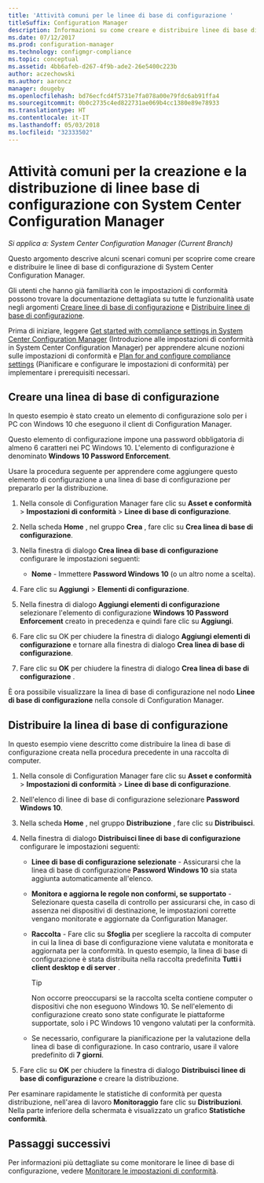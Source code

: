 ```yaml
---
title: 'Attività comuni per le linee di base di configurazione '
titleSuffix: Configuration Manager
description: Informazioni su come creare e distribuire linee di base di configurazione in System Center Configuration Manager.
ms.date: 07/12/2017
ms.prod: configuration-manager
ms.technology: configmgr-compliance
ms.topic: conceptual
ms.assetid: 4bb6afeb-d267-4f9b-ade2-26e5400c223b
author: aczechowski
ms.author: aaroncz
manager: dougeby
ms.openlocfilehash: bd76ecfcd4f5731e7fa078a00e79fdc6ab91ffa4
ms.sourcegitcommit: 0b0c2735c4ed822731ae069b4cc1380e89e78933
ms.translationtype: HT
ms.contentlocale: it-IT
ms.lasthandoff: 05/03/2018
ms.locfileid: "32333502"
---
```

# <a name="common-tasks-for-creating-and-deploying-configuration-baselines-with-system-center-configuration-manager"></a>Attività comuni per la creazione e la distribuzione di linee base di configurazione con System Center Configuration Manager

*Si applica a: System Center Configuration Manager (Current Branch)*

Questo argomento descrive alcuni scenari comuni per scoprire come creare e distribuire le linee di base di configurazione di System Center Configuration Manager.  

 Gli utenti che hanno già familiarità con le impostazioni di conformità possono trovare la documentazione dettagliata su tutte le funzionalità usate negli argomenti [Creare linee di base di configurazione](../../compliance/deploy-use/create-configuration-baselines.md) e [Distribuire linee di base di configurazione](../../compliance/deploy-use/deploy-configuration-baselines.md).  

 Prima di iniziare, leggere [Get started with compliance settings in System Center Configuration Manager](../../compliance/get-started/get-started-with-compliance-settings.md) (Introduzione alle impostazioni di conformità in System Center Configuration Manager) per apprendere alcune nozioni sulle impostazioni di conformità e [Plan for and configure compliance settings](../../compliance/plan-design/plan-for-and-configure-compliance-settings.md) (Pianificare e configurare le impostazioni di conformità) per implementare i prerequisiti necessari.  

## <a name="create-a-configuration-baseline"></a>Creare una linea di base di configurazione  
 In questo esempio è stato creato un elemento di configurazione solo per i PC con Windows 10 che eseguono il client di Configuration Manager.  

 Questo elemento di configurazione impone una password obbligatoria di almeno 6 caratteri nei PC Windows 10. L'elemento di configurazione è denominato **Windows 10 Password Enforcement**.  

Usare la procedura seguente per apprendere come aggiungere questo elemento di configurazione a una linea di base di configurazione per prepararlo per la distribuzione.  

1.  Nella console di Configuration Manager fare clic su **Asset e conformità** > **Impostazioni di conformità** > **Linee di base di configurazione**.  

3.  Nella scheda **Home** , nel gruppo **Crea** , fare clic su **Crea linea di base di configurazione**.  

4.  Nella finestra di dialogo **Crea linea di base di configurazione** configurare le impostazioni seguenti:  

    -   **Nome** - Immettere **Password Windows 10** (o un altro nome a scelta).  

5.  Fare clic su **Aggiungi** > **Elementi di configurazione**.  

6.  Nella finestra di dialogo **Aggiungi elementi di configurazione** selezionare l'elemento di configurazione **Windows 10 Password Enforcement** creato in precedenza e quindi fare clic su **Aggiungi**.  

7.  Fare clic su OK per chiudere la finestra di dialogo **Aggiungi elementi di configurazione** e tornare alla finestra di dialogo **Crea linea di base di configurazione**.

8.  Fare clic su **OK** per chiudere la finestra di dialogo **Crea linea di base di configurazione** .  

 È ora possibile visualizzare la linea di base di configurazione nel nodo **Linee di base di configurazione** nella console di Configuration Manager.  

## <a name="deploy-the-configuration-baseline"></a>Distribuire la linea di base di configurazione  
 In questo esempio viene descritto come distribuire la linea di base di configurazione creata nella procedura precedente in una raccolta di computer.  

1.  Nella console di Configuration Manager fare clic su **Asset e conformità** > **Impostazioni di conformità** > **Linee di base di configurazione**.  

3.  Nell'elenco di linee di base di configurazione selezionare **Password Windows 10**.  

4.  Nella scheda **Home** , nel gruppo **Distribuzione** , fare clic su **Distribuisci**.  

5.  Nella finestra di dialogo **Distribuisci linee di base di configurazione** configurare le impostazioni seguenti:  

    -   **Linee di base di configurazione selezionate** - Assicurarsi che la linea di base di configurazione **Password Windows 10** sia stata aggiunta automaticamente all'elenco.  

    -   **Monitora e aggiorna le regole non conformi, se supportato** - Selezionare questa casella di controllo per assicurarsi che, in caso di assenza nei dispositivi di destinazione, le impostazioni corrette vengano monitorate e aggiornate da Configuration Manager.  

    -   **Raccolta** - Fare clic su **Sfoglia** per scegliere la raccolta di computer in cui la linea di base di configurazione viene valutata e monitorata e aggiornata per la conformità. In questo esempio, la linea di base di configurazione è stata distribuita nella raccolta predefinita **Tutti i client desktop e di server** .  

        > [!TIP]  
        >  Non occorre preoccuparsi se la raccolta scelta contiene computer o dispositivi che non eseguono Windows 10. Se nell'elemento di configurazione creato sono state configurate le piattaforme supportate, solo i PC Windows 10 vengono valutati per la conformità.  

    -   Se necessario, configurare la pianificazione per la valutazione della linea di base di configurazione. In caso contrario, usare il valore predefinito di **7 giorni**.  

7.  Fare clic su **OK** per chiudere la finestra di dialogo **Distribuisci linee di base di configurazione** e creare la distribuzione.  

 Per esaminare rapidamente le statistiche di conformità per questa distribuzione, nell'area di lavoro **Monitoraggio** fare clic su **Distribuzioni**. Nella parte inferiore della schermata è visualizzato un grafico **Statistiche conformità**.  

## <a name="next-steps"></a>Passaggi successivi 

Per informazioni più dettagliate su come monitorare le linee di base di configurazione, vedere [Monitorare le impostazioni di conformità](../../compliance/deploy-use/monitor-compliance-settings.md).  
